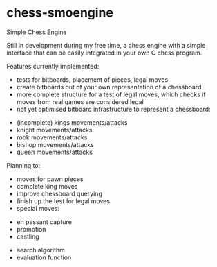 chess-smoengine
===============

Simple Chess Engine

Still in development during my free time, a chess engine with a simple
interface that can be easily integrated in your own C chess program.

Features currently implemented:
- tests for bitboards, placement of pieces, legal moves
- create bitboards out of your own representation of a chessboard
- more complete structure for a test of legal moves, which checks if moves from
  real games are considered legal
- not yet optimised bitboard infrastructure to represent a chessboard:
 * (incomplete) kings movements/attacks
 * knight movements/attacks
 * rook movements/attacks
 * bishop movements/attacks
 * queen movements/attacks

Planning to:
- moves for pawn pieces
- complete king moves
- improve chessboard querying
- finish up the test for legal moves
- special moves:
 * en passant capture
 * promotion
 * castling
- search algorithm
- evaluation function
